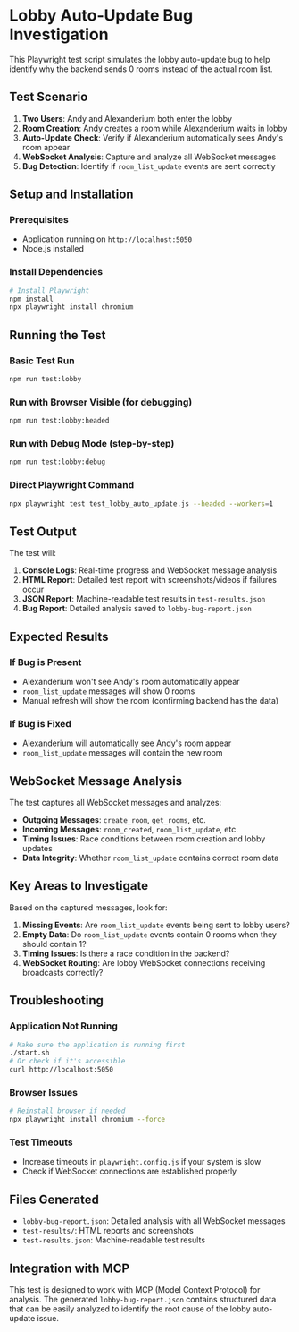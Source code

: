 # Lobby Auto-Update Bug Investigation

This Playwright test script simulates the lobby auto-update bug to help identify why the backend sends 0 rooms instead of the actual room list.

## Test Scenario

1. **Two Users**: Andy and Alexanderium both enter the lobby
2. **Room Creation**: Andy creates a room while Alexanderium waits in lobby
3. **Auto-Update Check**: Verify if Alexanderium automatically sees Andy's room appear
4. **WebSocket Analysis**: Capture and analyze all WebSocket messages
5. **Bug Detection**: Identify if `room_list_update` events are sent correctly

## Setup and Installation

### Prerequisites
- Application running on `http://localhost:5050`
- Node.js installed

### Install Dependencies
```bash
# Install Playwright
npm install
npx playwright install chromium
```

## Running the Test

### Basic Test Run
```bash
npm run test:lobby
```

### Run with Browser Visible (for debugging)
```bash
npm run test:lobby:headed
```

### Run with Debug Mode (step-by-step)
```bash
npm run test:lobby:debug
```

### Direct Playwright Command
```bash
npx playwright test test_lobby_auto_update.js --headed --workers=1
```

## Test Output

The test will:

1. **Console Logs**: Real-time progress and WebSocket message analysis
2. **HTML Report**: Detailed test report with screenshots/videos if failures occur
3. **JSON Report**: Machine-readable test results in `test-results.json`
4. **Bug Report**: Detailed analysis saved to `lobby-bug-report.json`

## Expected Results

### If Bug is Present
- Alexanderium won't see Andy's room automatically appear
- `room_list_update` messages will show 0 rooms
- Manual refresh will show the room (confirming backend has the data)

### If Bug is Fixed
- Alexanderium will automatically see Andy's room appear
- `room_list_update` messages will contain the new room

## WebSocket Message Analysis

The test captures all WebSocket messages and analyzes:

- **Outgoing Messages**: `create_room`, `get_rooms`, etc.
- **Incoming Messages**: `room_created`, `room_list_update`, etc.
- **Timing Issues**: Race conditions between room creation and lobby updates
- **Data Integrity**: Whether `room_list_update` contains correct room data

## Key Areas to Investigate

Based on the captured messages, look for:

1. **Missing Events**: Are `room_list_update` events being sent to lobby users?
2. **Empty Data**: Do `room_list_update` events contain 0 rooms when they should contain 1?
3. **Timing Issues**: Is there a race condition in the backend?
4. **WebSocket Routing**: Are lobby WebSocket connections receiving broadcasts correctly?

## Troubleshooting

### Application Not Running
```bash
# Make sure the application is running first
./start.sh
# Or check if it's accessible
curl http://localhost:5050
```

### Browser Issues
```bash
# Reinstall browser if needed
npx playwright install chromium --force
```

### Test Timeouts
- Increase timeouts in `playwright.config.js` if your system is slow
- Check if WebSocket connections are established properly

## Files Generated

- `lobby-bug-report.json`: Detailed analysis with all WebSocket messages
- `test-results/`: HTML reports and screenshots
- `test-results.json`: Machine-readable test results

## Integration with MCP

This test is designed to work with MCP (Model Context Protocol) for analysis. The generated `lobby-bug-report.json` contains structured data that can be easily analyzed to identify the root cause of the lobby auto-update issue.